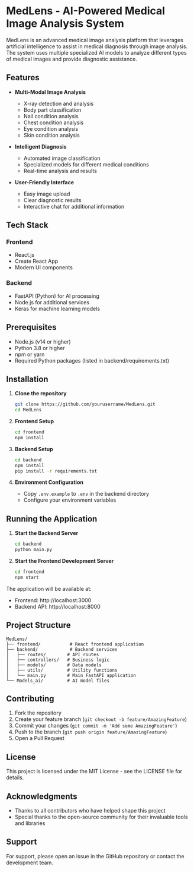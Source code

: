 # MedLens - AI-Powered Medical Image Analysis System

MedLens is an advanced medical image analysis platform that leverages artificial intelligence to assist in medical diagnosis through image analysis. The system uses multiple specialized AI models to analyze different types of medical images and provide diagnostic assistance.

## Features

- **Multi-Modal Image Analysis**

  - X-ray detection and analysis
  - Body part classification
  - Nail condition analysis
  - Chest condition analysis
  - Eye condition analysis
  - Skin condition analysis

- **Intelligent Diagnosis**

  - Automated image classification
  - Specialized models for different medical conditions
  - Real-time analysis and results

- **User-Friendly Interface**
  - Easy image upload
  - Clear diagnostic results
  - Interactive chat for additional information

## Tech Stack

### Frontend

- React.js
- Create React App
- Modern UI components

### Backend

- FastAPI (Python) for AI processing
- Node.js for additional services
- Keras for machine learning models

## Prerequisites

- Node.js (v14 or higher)
- Python 3.8 or higher
- npm or yarn
- Required Python packages (listed in backend/requirements.txt)

## Installation

1. **Clone the repository**

   ```bash
   git clone https://github.com/yourusername/MedLens.git
   cd MedLens
   ```

2. **Frontend Setup**

   ```bash
   cd frontend
   npm install
   ```

3. **Backend Setup**

   ```bash
   cd backend
   npm install
   pip install -r requirements.txt
   ```

4. **Environment Configuration**
   - Copy `.env.example` to `.env` in the backend directory
   - Configure your environment variables

## Running the Application

1. **Start the Backend Server**

   ```bash
   cd backend
   python main.py
   ```

2. **Start the Frontend Development Server**
   ```bash
   cd frontend
   npm start
   ```

The application will be available at:

- Frontend: http://localhost:3000
- Backend API: http://localhost:8000

## Project Structure

```
MedLens/
├── frontend/           # React frontend application
├── backend/            # Backend services
│   ├── routes/        # API routes
│   ├── controllers/   # Business logic
│   ├── models/        # Data models
│   ├── utils/         # Utility functions
│   └── main.py        # Main FastAPI application
└── Models_ai/         # AI model files
```

## Contributing

1. Fork the repository
2. Create your feature branch (`git checkout -b feature/AmazingFeature`)
3. Commit your changes (`git commit -m 'Add some AmazingFeature'`)
4. Push to the branch (`git push origin feature/AmazingFeature`)
5. Open a Pull Request

## License

This project is licensed under the MIT License - see the LICENSE file for details.

## Acknowledgments

- Thanks to all contributors who have helped shape this project
- Special thanks to the open-source community for their invaluable tools and libraries

## Support

For support, please open an issue in the GitHub repository or contact the development team.
